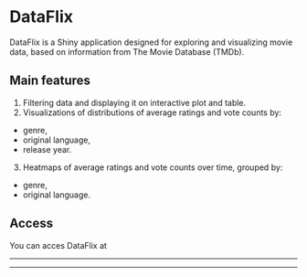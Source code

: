 # DataFlix

DataFlix is a Shiny application designed for exploring and visualizing movie
data, based on information from The Movie Database (TMDb).

## Main features

1. Filtering data and displaying it on interactive plot and table.
2. Visualizations of distributions of average ratings and vote counts by:
  * genre,
  * original language,
  * release year.
3. Heatmaps of average ratings and vote counts over time, grouped by:
  * genre,
  * original language.
  
## Access
  
You can acces DataFlix at

------------------------------------------------------------------------------

------------------------------------------------------------------------------
